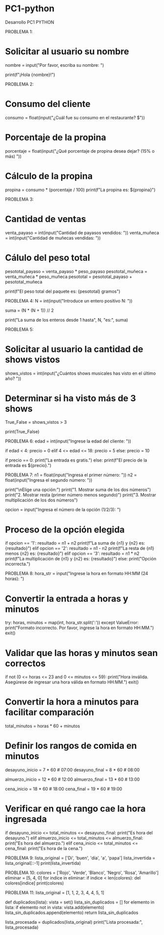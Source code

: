 # PC1-python
Desarrollo PC1 PYTHON

PROBLEMA 1:
# Solicitar al usuario su nombre
nombre = input("Por favor, escriba su nombre: ")

print(f"¡Hola {nombre}!")

PROBLEMA 2: 
# Consumo del cliente
consumo = float(input("¿Cuál fue su consumo en el restaurante? $"))
# Porcentaje de la propina
porcentaje = float(input("¿Qué porcentaje de propina desea dejar? (15% o más) "))
# Cálculo de la propina
propina = consumo * (porcentaje / 100)
print(f"La propina es: ${propina}")

PROBLEMA 3: 
# Cantidad de ventas
venta_payaso = int(input("Cantidad de payasos vendidos: "))
venta_muñeca = int(input("Cantidad de muñecas vendidas: "))

# Cálulo del peso total
pesototal_payaso = venta_payaso * peso_payaso
pesototal_muñeca = venta_muñeca * peso_muñeca
pesototal = pesototal_payaso + pesototal_muñeca

print(f"El peso total del paquete es: {pesototal} gramos")

PROBLEMA 4: 
N = int(input("Introduce un entero positivo N: "))

suma = (N * (N + 1)) // 2

print("La suma de los enteros desde 1 hasta", N, "es:", suma)

PROBLEMA 5: 
# Solicitar al usuario la cantidad de shows vistos
shows_vistos = int(input("¿Cuántos shows musicales has visto en el último año? "))

# Determinar si ha visto más de 3 shows
True_False = shows_vistos > 3

print(True_False)

PROBLEMA 6:
edad = int(input("Ingrese la edad del cliente: "))

if edad < 4:
    precio = 0
elif 4 <= edad <= 18:
    precio = 5
else:
    precio = 10


if precio == 0:
    print("La entrada es gratis.")
else:
    print(f"El precio de la entrada es ${precio}.")

PROBLEMA 7:
n1 = float(input("Ingresa el primer número: "))
n2 = float(input("Ingresa el segundo número: "))

print("\nElige una opción:")
print("1. Mostrar suma de los dos números")
print("2. Mostrar resta (primer número menos segundo)")
print("3. Mostrar multiplicación de los dos números")

opcion = input("Ingresa el número de la opción (1/2/3): ")

# Proceso de la opción elegida
if opcion == '1':
    resultado = n1 + n2
    print(f"La suma de {n1} y {n2} es: {resultado}")
elif opcion == '2':
    resultado = n1 - n2
    print(f"La resta de {n1} menos {n2} es: {resultado}")
elif opcion == '3':
    resultado = n1 * n2
    print(f"La multiplicación de {n1} y {n2} es: {resultado}")
else:
    print("Opción incorrecta.")

PROBLEMA 8: 
hora_str = input("Ingrese la hora en formato HH:MM (24 horas): ")

# Convertir la entrada a horas y minutos
try:
    horas, minutos = map(int, hora_str.split(':'))
except ValueError:
    print("Formato incorrecto. Por favor, ingrese la hora en formato HH:MM.")
    exit()

# Validar que las horas y minutos sean correctos
if not (0 <= horas <= 23 and 0 <= minutos <= 59):
    print("Hora inválida. Asegúrese de ingresar una hora válida en formato HH:MM.")
    exit()

# Convertir la hora a minutos para facilitar comparación
total_minutos = horas * 60 + minutos

# Definir los rangos de comida en minutos
desayuno_inicio = 7 * 60  # 07:00
desayuno_final = 8 * 60   # 08:00

almuerzo_inicio = 12 * 60  # 12:00
almuerzo_final = 13 * 60   # 13:00

cena_inicio = 18 * 60      # 18:00
cena_final = 19 * 60       # 19:00

# Verificar en qué rango cae la hora ingresada
if desayuno_inicio <= total_minutos <= desayuno_final:
    print("Es hora del desayuno.")
elif almuerzo_inicio <= total_minutos <= almuerzo_final:
    print("Es hora del almuerzo.")
elif cena_inicio <= total_minutos <= cena_final:
    print("Es hora de la cena.")

PROBLEMA 9: 
lista_original = ['Di', 'buen', 'día', 'a', 'papa']
lista_invertida = lista_original[::-1]
print(lista_invertida)

PROBLEMA 10: 
colores = ['Rojo', 'Verde', 'Blanco', 'Negro', 'Rosa', 'Amarillo']
eliminar = [5, 4, 0]
for indice in eliminar:
    if indice < len(colores):
        del colores[indice]
print(colores)

PROBLEMA 11:
lista_original = [1, 1, 2, 3, 4, 4, 5, 1]

def duplicados(lista):
    vista = set()
    lista_sin_duplicados = []
    for elemento in lista:
        if elemento not in vista:
            vista.add(elemento)
            lista_sin_duplicados.append(elemento)
    return lista_sin_duplicados

lista_procesada = duplicados(lista_original)
print("Lista procesada:", lista_procesada)
